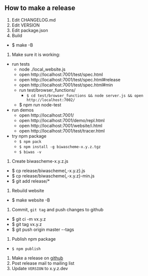 ## How to make a release

1. Edit CHANGELOG.md
1. Edit VERSION
1. Edit package.json
1. Build
  - $ make -B
1. Make sure it is working:
  - run tests
    - node ./local_website.js
    - open http://localhost:7001/test/spec.html
    - open http://localhost:7001/test/spec.html#release
    - open http://localhost:7001/test/spec.html#min
    - run test/browser_functions/
      - `$ cd test/browser_functions && node server.js && open http://localhost:7002/`
    - $ npm run node-test
  - run demos
    - open http://localhost:7001/
    - open http://localhost:7001/demo/repl.html
    - open http://localhost:7001/website/i.html
    - open http://localhost:7001/test/tracer.html
  - try npm package
    - `$ npm pack`
    - `$ npm install -g biwascheme-x.y.z.tgz`
    - `$ biwas -v`
1. Create biwascheme-x.y.z.js
  - $ cp release/biwascheme{,-x.y.z}.js
  - $ cp release/biwascheme{,-x.y.z}-min.js
  - $ git add release/*
1. Rebuild website
  - $ make website -B
1. Commit, `git tag` and push changes to github
  - $ git ci -m vx.y.z
  - $ git tag vx.y.z
  - $ git push origin master --tags
1. Publish npm package
  - `$ npm publish`
1. Make a release on [github](https://github.com/biwascheme/biwascheme/releases)
1. Post release mail to mailing list
1. Update `VERSION` to x.y.z.dev
